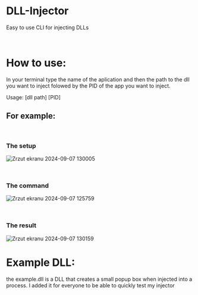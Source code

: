 # DLL-Injector
Easy to use CLI for injecting DLLs

<br>

# How to use:
In your terminal type the name of the aplication and then the path to the dll you want to inject folowed by the PID of the app you want to inject.

Usage: [dll path] [PID]

<h2>For example:</h2>

<br>

<h3>The setup</h3>

![Zrzut ekranu 2024-09-07 130005](https://github.com/user-attachments/assets/6e62f043-8506-4f22-900d-ff095da09171)

<br>

<h3>The command</h3>

![Zrzut ekranu 2024-09-07 125759](https://github.com/user-attachments/assets/fce34648-f64e-4ace-b0d0-b4392c599744)

<br>

<h3>The result</h3>

![Zrzut ekranu 2024-09-07 130159](https://github.com/user-attachments/assets/1d208c0a-dea9-48b7-b1db-6c176f48a91b)


# Example DLL:

the example.dll is a DLL that creates a small popup box when injected into a process. I added it for everyone to be able to quickly test my injector
